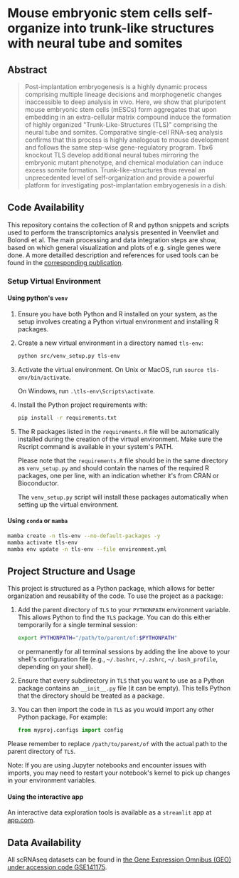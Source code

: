# Mouse embryonic stem cells self-organize into trunk-like structures with neural tube and somites

## Abstract

> Post-implantation embryogenesis is a highly dynamic process comprising multiple lineage decisions and morphogenetic changes inaccessible to deep analysis in vivo. Here, we show that pluripotent mouse embryonic stem cells (mESCs) form aggregates that upon embedding in an extra-cellular matrix compound induce the formation of highly organized "Trunk-Like-Structures (TLS)" comprising the neural tube and somites. Comparative single-cell RNA-seq analysis confirms that this process is highly analogous to mouse development and follows the same step-wise gene-regulatory program. Tbx6 knockout TLS develop additional neural tubes mirroring the embryonic mutant phenotype, and chemical modulation can induce excess somite formation. Trunk-like-structures thus reveal an unprecedented level of self-organization and provide a powerful platform for investigating post-implantation embryogenesis in a dish.

## Code Availability

This repository contains the collection of R and python snippets and scripts used to perform the transcriptomics analysis presented in Veenvliet and Bolondi et al. The main processing and data integration steps are show, based on which general visualization and plots of e.g. single genes were done.
A more detailled description and references for used tools can be found in the [corresponding publication](https://www.biorxiv.org/content/10.1101/2020.03.04.974949v1).

### Setup Virtual Environment


#### Using python's `venv`

1. Ensure you have both Python and R installed on your system, as the setup involves creating a Python virtual environment and installing R packages.
2. Create a new virtual environment in a directory named `tls-env`:
    
    ```bash
    python src/venv_setup.py tls-env
    ```

3. Activate the virtual environment. On Unix or MacOS, run `source tls-env/bin/activate`.

    On Windows, run `.\tls-env\Scripts\activate`.

4. Install the Python project requirements with:

    ```bash
    pip install -r requirements.txt
    ```

5. The R packages listed in the `requirements.R` file will be automatically installed during the creation of the virtual environment. Make sure the Rscript command is available in your system's PATH.

    Please note that the `requirements.R` file should be in the same directory as `venv_setup.py` and should contain the names of the required R packages, one per line, with an indication whether it's from CRAN or Bioconductor.

    The `venv_setup.py` script will install these packages automatically when setting up the virtual environment.




#### Using `conda` or `mamba`

```bash
mamba create -n tls-env --no-default-packages -y
mamba activate tls-env
mamba env update -n tls-env --file environment.yml
```

## Project Structure and Usage

This project is structured as a Python package, which allows for better organization and reusability of the code. To use the project as a package:

1. Add the parent directory of `TLS` to your `PYTHONPATH` environment variable. This allows Python to find the `TLS` package. You can do this either temporarily for a single terminal session:

    ```bash
    export PYTHONPATH="/path/to/parent/of:$PYTHONPATH"
    ```

    or permanently for all terminal sessions by adding the line above to your shell's configuration file (e.g., `~/.bashrc`, `~/.zshrc`, `~/.bash_profile`, depending on your shell).

2. Ensure that every subdirectory in `TLS` that you want to use as a Python package contains an `__init__.py` file (it can be empty). This tells Python that the directory should be treated as a package.

3. You can then import the code in `TLS` as you would import any other Python package. For example:

    ```python
    from myproj.configs import config
    ```

Please remember to replace `/path/to/parent/of` with the actual path to the parent directory of `TLS`.

Note: If you are using Jupyter notebooks and encounter issues with imports, you may need to restart your notebook's kernel to pick up changes in your environment variables.

#### Using the interactive app

An interactive data exploration tools is available as a `streamlit` app at [app.com](app.com).


## Data Availability

All scRNAseq datasets can be found in [the Gene Expression Omnibus (GEO) under accession code GSE141175](https://www.ncbi.nlm.nih.gov/geo/query/acc.cgi?acc=GSE141175).